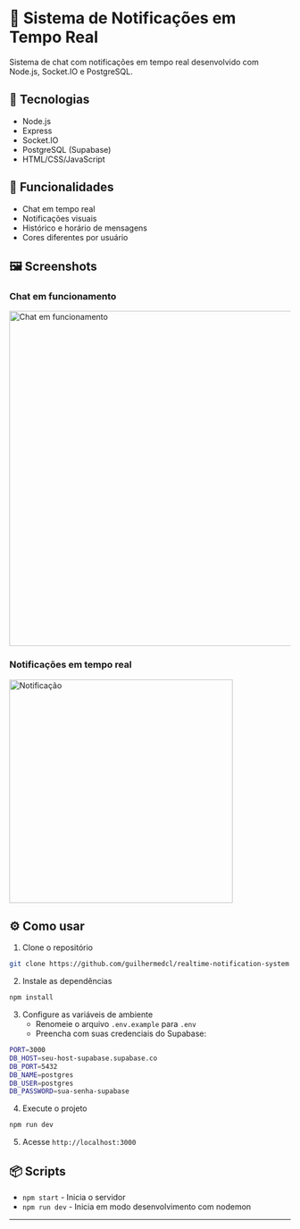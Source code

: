 # 💬 Sistema de Notificações em Tempo Real

Sistema de chat com notificações em tempo real desenvolvido com Node.js, Socket.IO e PostgreSQL.

## 🚀 Tecnologias

- Node.js
- Express
- Socket.IO
- PostgreSQL (Supabase)
- HTML/CSS/JavaScript

## 📱 Funcionalidades

- Chat em tempo real
- Notificações visuais
- Histórico e horário de mensagens
- Cores diferentes por usuário

## 🖼️ Screenshots

### Chat em funcionamento
<img src="chat-screenshot.png" alt="Chat em funcionamento" width="600">

### Notificações em tempo real
<img src="notification-screenshot.png" alt="Notificação" width="400">

## ⚙️ Como usar

1. Clone o repositório
```bash
git clone https://github.com/guilhermedcl/realtime-notification-system
```

2. Instale as dependências
```bash
npm install
```

3. Configure as variáveis de ambiente
   - Renomeie o arquivo `.env.example` para `.env`
   - Preencha com suas credenciais do Supabase:
```bash
PORT=3000
DB_HOST=seu-host-supabase.supabase.co
DB_PORT=5432
DB_NAME=postgres
DB_USER=postgres
DB_PASSWORD=sua-senha-supabase
```

4. Execute o projeto
```bash
npm run dev
```

5. Acesse `http://localhost:3000`

## 📦 Scripts

- `npm start` - Inicia o servidor
- `npm run dev` - Inicia em modo desenvolvimento com nodemon

---
